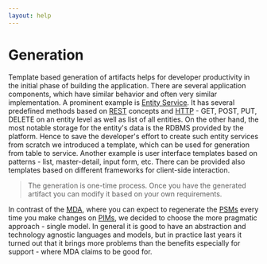 ```yaml
---
layout: help
---
```


Generation
===

Template based generation of artifacts helps for developer productivity in the initial phase of building the application.
There are several application components, which have similar behavior and often very similar implementation. 
A prominent example is [Entity Service](entity_service.html). It has several predefined methods based on 
[REST](http://en.wikipedia.org/wiki/Representational_state_transfer) concepts and 
[HTTP](http://en.wikipedia.org/wiki/Hypertext_Transfer_Protocol) - GET, POST, PUT, DELETE on an entity level as well as list of all entities. 
On the other hand, the most notable storage for the entity's data is the RDBMS provided by the platform. 
Hence to save the developer's effort to create such entity services from scratch we introduced a template, which can be used for generation from table to service.
Another example is user interface templates based on patterns - list, master-detail, input form, etc. 
There can be provided also templates based on different frameworks for client-side interaction.

> The generation is one-time process. Once you have the generated artifact you can modify it based on your own requirements.

In contrast of the [MDA](http://en.wikipedia.org/wiki/Model-driven_architecture), 
where you can expect to regenerate the [PSMs](http://en.wikipedia.org/wiki/Platform-specific_model) every time you make changes on 
[PIMs](http://en.wikipedia.org/wiki/Platform-independent_model), we decided to choose the more pragmatic approach - single model. 
In general it is good to have an abstraction and technology agnostic languages and models, 
but in practice last years it turned out that it brings more problems than the benefits especially for support - where MDA claims to be good for.
